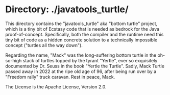 # Directory: ./javatools_turtle/ #

This directory contains the "javatools_turtle" aka "bottom turtle"
project, which is a tiny bit of Ecstasy code that is needed as
bedrock for the Java proof-of-concept. Specifically, both the 
compiler and the runtime need this tiny bit of code as a hidden
concrete solution to a technically impossible concept ("turtles
all the way down").

Regarding the name, "Mack" was the long-suffering bottom turtle
in the oh-so-high stack of turtles topped by the tyrant "Yertle",
ever so exquisitely documented by Dr. Seuss in the book "Yertle
the Turtle". Sadly, Mack Turtle passed away in 2022 at the ripe
old age of 96, after being run over by a "Freedom rally" truck
caravan. Rest in peace, Mack.

The License is the Apache License, Version 2.0. 
